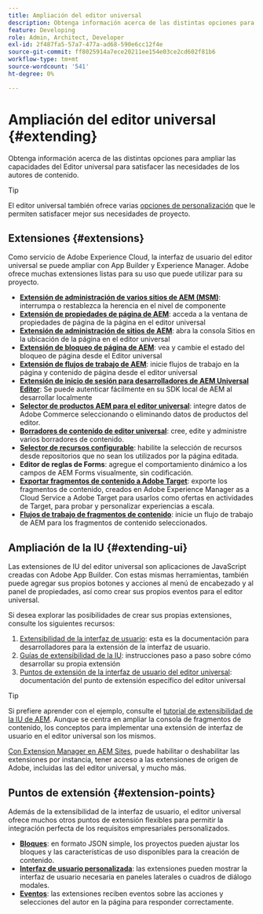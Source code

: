 ```yaml
---
title: Ampliación del editor universal
description: Obtenga información acerca de las distintas opciones para ampliar las capacidades del Editor universal para satisfacer las necesidades de los autores de contenido.
feature: Developing
role: Admin, Architect, Developer
exl-id: 2f487fa5-57a7-477a-ad68-590e6cc12f4e
source-git-commit: ff8025914a7ece20211ee154e03ce2cd602f81b6
workflow-type: tm+mt
source-wordcount: '541'
ht-degree: 0%

---
```


# Ampliación del editor universal {#extending}

Obtenga información acerca de las distintas opciones para ampliar las capacidades del Editor universal para satisfacer las necesidades de los autores de contenido.

>[!TIP]
>
>El editor universal también ofrece varias [opciones de personalización](/help/implementing/universal-editor/customizing.md) que le permiten satisfacer mejor sus necesidades de proyecto.

## Extensiones  {#extensions}

Como servicio de Adobe Experience Cloud, la interfaz de usuario del editor universal se puede ampliar con App Builder y Experience Manager. Adobe ofrece muchas extensiones listas para su uso que puede utilizar para su proyecto.

* **[Extensión de administración de varios sitios de AEM (MSM)](/help/sites-cloud/authoring/universal-editor/authoring.md#inheritance)**: interrumpa o restablezca la herencia en el nivel de componente
* **[Extensión de propiedades de página de AEM](/help/sites-cloud/authoring/universal-editor/authoring.md#page-properties)**: acceda a la ventana de propiedades de página de la página en el editor universal
* **[Extensión de administración de sitios de AEM](/help/sites-cloud/authoring/universal-editor/authoring.md#sites-console)**: abra la consola Sitios en la ubicación de la página en el editor universal
* **[Extensión de bloqueo de página de AEM](/help/sites-cloud/authoring/universal-editor/authoring.md#locking-pages)**: vea y cambie el estado del bloqueo de página desde el Editor universal
* **[Extensión de flujos de trabajo de AEM](/help/sites-cloud/authoring/universal-editor/authoring.md#workflows)**: inicie flujos de trabajo en la página y contenido de página desde el editor universal
* **[Extensión de inicio de sesión para desarrolladores de AEM Universal Editor](/help/sites-cloud/authoring/universal-editor/authoring.md#developer-login)**: Se puede autenticar fácilmente en su SDK local de AEM al desarrollar localmente
* **[Selector de productos AEM para el editor universal](https://developer.adobe.com/uix/docs/extension-manager/extension-developed-by-adobe/ue-product-picker/)**: integre datos de Adobe Commerce seleccionando o eliminando datos de productos del editor.
* **[Borradores de contenido de editor universal](https://developer.adobe.com/uix/docs/extension-manager/extension-developed-by-adobe/universal-editor-content-drafts/)**: cree, edite y administre varios borradores de contenido.
* **[Selector de recursos configurable](https://developer.adobe.com/uix/docs/extension-manager/extension-developed-by-adobe/configurable-asset-picker/)**: habilite la selección de recursos desde repositorios que no sean los utilizados por la página editada.
* **Editor de reglas de Forms**: agregue el comportamiento dinámico a los campos de AEM Forms visualmente, sin codificación.
* **[Exportar fragmentos de contenido a Adobe Target](https://developer.adobe.com/uix/docs/extension-manager/extension-developed-by-adobe/exporting-content-fragment-to-adobe-target/)**: exporte los fragmentos de contenido, creados en Adobe Experience Manager as a Cloud Service a Adobe Target para usarlos como ofertas en actividades de Target, para probar y personalizar experiencias a escala.
* **[Flujos de trabajo de fragmentos de contenido](https://developer.adobe.com/uix/docs/extension-manager/extension-developed-by-adobe/content-fragments-workflows/)**: inicie un flujo de trabajo de AEM para los fragmentos de contenido seleccionados.

## Ampliación de la IU {#extending-ui}

Las extensiones de IU del editor universal son aplicaciones de JavaScript creadas con Adobe App Builder. Con estas mismas herramientas, también puede agregar sus propios botones y acciones al menú de encabezado y al panel de propiedades, así como crear sus propios eventos para el editor universal.

Si desea explorar las posibilidades de crear sus propias extensiones, consulte los siguientes recursos:

1. [Extensibilidad de la interfaz de usuario](https://developer.adobe.com/uix/docs/): esta es la documentación para desarrolladores para la extensión de la interfaz de usuario.
1. [Guías de extensibilidad de la IU](https://developer.adobe.com/uix/docs/guides/): instrucciones paso a paso sobre cómo desarrollar su propia extensión
1. [Puntos de extensión de la interfaz de usuario del editor universal](https://developer.adobe.com/uix/docs/services/aem-universal-editor/): documentación del punto de extensión específico del editor universal

>[!TIP]
>
>Si prefiere aprender con el ejemplo, consulte el [tutorial de extensibilidad de la IU de AEM](https://experienceleague.adobe.com/en/docs/experience-manager-learn/cloud-service/developing/extensibility/ui/overview). Aunque se centra en ampliar la consola de fragmentos de contenido, los conceptos para implementar una extensión de interfaz de usuario en el editor universal son los mismos.

[Con Extension Manager en AEM Sites](https://developer.adobe.com/uix/docs/extension-manager/), puede habilitar o deshabilitar las extensiones por instancia, tener acceso a las extensiones de origen de Adobe, incluidas las del editor universal, y mucho más.

## Puntos de extensión {#extension-points}

Además de la extensibilidad de la interfaz de usuario, el editor universal ofrece muchos otros puntos de extensión flexibles para permitir la integración perfecta de los requisitos empresariales personalizados.

* **[Bloques](/help/edge/developer/block-collection.md)**: en formato JSON simple, los proyectos pueden ajustar los bloques y las características de uso disponibles para la creación de contenido.
* **[Interfaz de usuario personalizada](#extending-ui)**: las extensiones pueden mostrar la interfaz de usuario necesaria en paneles laterales o cuadros de diálogo modales.
* **[Eventos](/help/implementing/universal-editor/events.md)**: las extensiones reciben eventos sobre las acciones y selecciones del autor en la página para responder correctamente.
